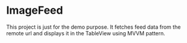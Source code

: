# ImageFeed

This project is just for the demo purpose. It fetches feed data from the remote url and displays it in the TableView using MVVM pattern.
